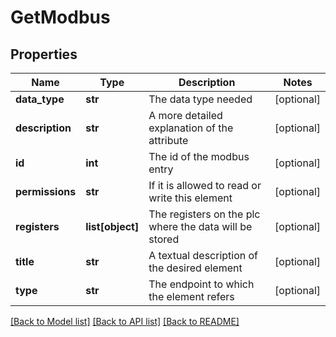 # GetModbus

## Properties
Name | Type | Description | Notes
------------ | ------------- | ------------- | -------------
**data_type** | **str** | The data type needed | [optional] 
**description** | **str** | A more detailed explanation of the attribute | [optional] 
**id** | **int** | The id of the modbus entry | [optional] 
**permissions** | **str** | If it is allowed to read or write this element | [optional] 
**registers** | **list[object]** | The registers on the plc where the data will be stored | [optional] 
**title** | **str** | A textual description of the desired element | [optional] 
**type** | **str** | The endpoint to which the element refers | [optional] 

[[Back to Model list]](../README.md#documentation-for-models) [[Back to API list]](../README.md#documentation-for-api-endpoints) [[Back to README]](../README.md)


